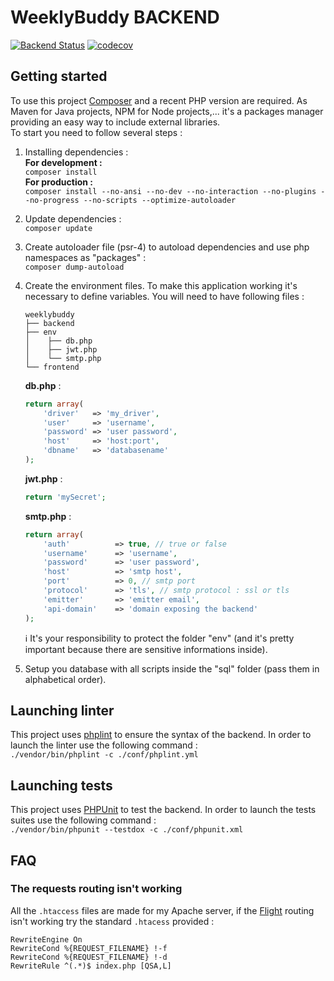 # WeeklyBuddy BACKEND

[![Backend Status](https://github.com/PierreRainero/WeeklyBuddy/workflows/Backend_pipeline/badge.svg)](https://github.com/PierreRainero/WeeklyBuddy/actions?query=workflow%3ABackend_pipeline) [![codecov](https://codecov.io/gh/PierreRainero/WeeklyBuddy/branch/master/graph/badge.svg?token=XR93IT622L)](https://codecov.io/gh/PierreRainero/WeeklyBuddy)  

## Getting started

To use this project [Composer](https://getcomposer.org/) and a recent PHP version are required. As Maven for Java projects, NPM for Node projects,... it's a packages manager providing an easy way to include external libraries.  
To start you need to follow several steps :

1. Installing dependencies :  
**For development :**  
`composer install`  
**For production :**  
`composer install --no-ansi --no-dev --no-interaction --no-plugins --no-progress --no-scripts --optimize-autoloader`  
2. Update dependencies :  
`composer update`  
3. Create autoloader file (psr-4) to autoload dependencies and use php namespaces as "packages" :  
`composer dump-autoload`  
4. Create the environment files. To make this application working it's necessary to define variables. You will need to have following files :  

    ```noformat
    weeklybuddy
    ├── backend
    ├── env
    │    ├── db.php
    │    ├── jwt.php
    │    └── smtp.php
    └── frontend
    ```

    **db.php** :

    ```php
    return array(
        'driver'   => 'my_driver',
        'user'     => 'username',
        'password' => 'user password',
        'host'     => 'host:port',
        'dbname'   => 'databasename'
    );
    ```

    **jwt.php** :

    ```php
    return 'mySecret';
    ```

    **smtp.php** :

    ```php
    return array(
        'auth'          => true, // true or false
        'username'      => 'username',
        'password'      => 'user password',
        'host'          => 'smtp host',
        'port'          => 0, // smtp port
        'protocol'      => 'tls', // smtp protocol : ssl or tls
        'emitter'       => 'emitter email',
        'api-domain'    => 'domain exposing the backend'
    );
    ```

    :information_source: It's your responsibility to protect the folder "env" (and it's pretty important because there are sensitive informations inside).

5. Setup you database with all scripts inside the "sql" folder (pass them in alphabetical order).

## Launching linter

This project uses [phplint](https://github.com/overtrue/phplint) to ensure the syntax of the backend. In order to launch the linter use the following command :  
`./vendor/bin/phplint -c ./conf/phplint.yml`

## Launching tests

This project uses [PHPUnit](https://phpunit.de/index.html) to test the backend. In order to launch the tests suites use the following command :  
`./vendor/bin/phpunit --testdox -c ./conf/phpunit.xml`  

## FAQ

### The requests routing isn't working

All the `.htaccess` files are made for my Apache server, if the [Flight](https://flightphp.com/) routing isn't working try the standard `.htacess` provided :  

```htaccess
RewriteEngine On
RewriteCond %{REQUEST_FILENAME} !-f
RewriteCond %{REQUEST_FILENAME} !-d
RewriteRule ^(.*)$ index.php [QSA,L]
```
